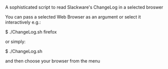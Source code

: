 A sophisticated script to read Slackware's ChangeLog in a selected broswer

You can pass a selected Web Browser as an argument or select it interactively
e.g.:

$ ./ChangeLog.sh firefox

or simply:

$ ./ChangeLog.sh

and then choose your browser from the menu
